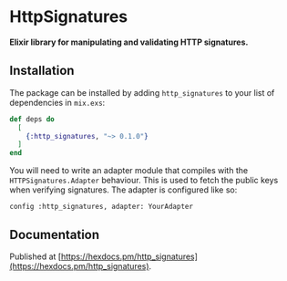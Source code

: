 <!--
SPDX-FileCopyrightText: 2017-2019 Pleroma Authors <https://pleroma.social/>
SPDX-License-Identifier: LGPL-3.0-only
-->

# HttpSignatures

**Elixir library for manipulating and validating HTTP signatures.**

## Installation

The package can be installed by adding `http_signatures` to your list
of dependencies in `mix.exs`:

```elixir
def deps do
  [
    {:http_signatures, "~> 0.1.0"}
  ]
end
```

You will need to write an adapter module that compiles with the
`HTTPSignatures.Adapter` behaviour.  This is used to fetch the public
keys when verifying signatures.  The adapter is configured like so:

```
config :http_signatures, adapter: YourAdapter
```

## Documentation

Published at [https://hexdocs.pm/http_signatures](https://hexdocs.pm/http_signatures).
